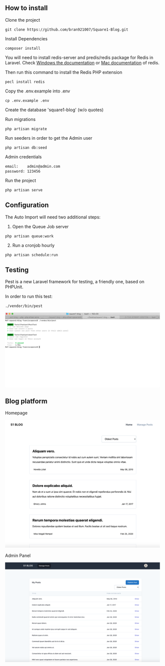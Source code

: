 ## How to install

Clone the project

```
git clone https://github.com/bran921007/Square1-Blog.git
```

Install Dependencies

```
composer install
```

You will need to install redis-server and predis/redis package for Redis in Laravel. Check [Windows the documentation](https://redislabs.com/ebook/appendix-a/a-3-installing-on-windows/a-3-2-installing-redis-on-window/) or [Mac documentation](https://medium.com/@petehouston/install-and-config-redis-on-mac-os-x-via-homebrew-eb8df9a4f298) of redis.

Then run this command to install the Redis PHP extension

```
pecl install redis
```

Copy the .env.example into .env

```
cp .env.example .env
```

Create the database 'square1-blog' (w/o quotes)


Run migrations

```
php artisan migrate
```

Run seeders in order to get the Admin user

```
php artisan db:seed
```

Admin credentials

```
email:    admin@admin.com
password: 123456
```

Run the project

```
php artisan serve
```

## Configuration

The Auto Import will need two additional steps: 

1. Open the Queue Job server
```
php artisan queue:work
```

2. Run a cronjob hourly
```
php artisan schedule:run
```
##  Testing

Pest is a new Laravel framework for testing, a friendly one, based on PHPUnit.

In order to run this test:

```
./vendor/bin/pest
```
![Tests](testing.png "Testing")

## Blog platform

Homepage

![Home](homepage.png "Home")

Admin Panel

![Admin](admin.png "Admin")

